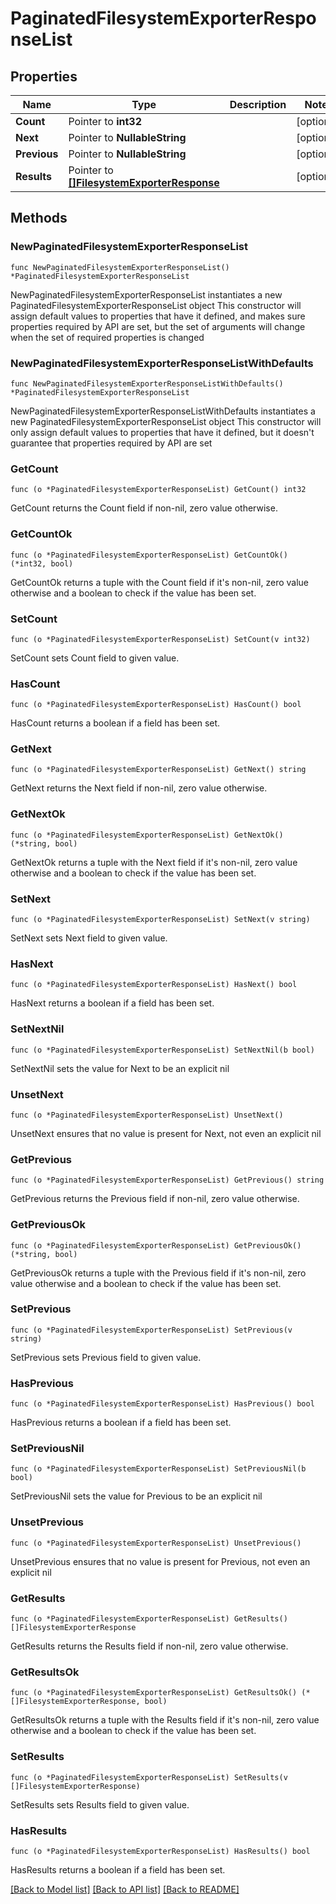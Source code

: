 # PaginatedFilesystemExporterResponseList

## Properties

Name | Type | Description | Notes
------------ | ------------- | ------------- | -------------
**Count** | Pointer to **int32** |  | [optional] 
**Next** | Pointer to **NullableString** |  | [optional] 
**Previous** | Pointer to **NullableString** |  | [optional] 
**Results** | Pointer to [**[]FilesystemExporterResponse**](FilesystemExporterResponse.md) |  | [optional] 

## Methods

### NewPaginatedFilesystemExporterResponseList

`func NewPaginatedFilesystemExporterResponseList() *PaginatedFilesystemExporterResponseList`

NewPaginatedFilesystemExporterResponseList instantiates a new PaginatedFilesystemExporterResponseList object
This constructor will assign default values to properties that have it defined,
and makes sure properties required by API are set, but the set of arguments
will change when the set of required properties is changed

### NewPaginatedFilesystemExporterResponseListWithDefaults

`func NewPaginatedFilesystemExporterResponseListWithDefaults() *PaginatedFilesystemExporterResponseList`

NewPaginatedFilesystemExporterResponseListWithDefaults instantiates a new PaginatedFilesystemExporterResponseList object
This constructor will only assign default values to properties that have it defined,
but it doesn't guarantee that properties required by API are set

### GetCount

`func (o *PaginatedFilesystemExporterResponseList) GetCount() int32`

GetCount returns the Count field if non-nil, zero value otherwise.

### GetCountOk

`func (o *PaginatedFilesystemExporterResponseList) GetCountOk() (*int32, bool)`

GetCountOk returns a tuple with the Count field if it's non-nil, zero value otherwise
and a boolean to check if the value has been set.

### SetCount

`func (o *PaginatedFilesystemExporterResponseList) SetCount(v int32)`

SetCount sets Count field to given value.

### HasCount

`func (o *PaginatedFilesystemExporterResponseList) HasCount() bool`

HasCount returns a boolean if a field has been set.

### GetNext

`func (o *PaginatedFilesystemExporterResponseList) GetNext() string`

GetNext returns the Next field if non-nil, zero value otherwise.

### GetNextOk

`func (o *PaginatedFilesystemExporterResponseList) GetNextOk() (*string, bool)`

GetNextOk returns a tuple with the Next field if it's non-nil, zero value otherwise
and a boolean to check if the value has been set.

### SetNext

`func (o *PaginatedFilesystemExporterResponseList) SetNext(v string)`

SetNext sets Next field to given value.

### HasNext

`func (o *PaginatedFilesystemExporterResponseList) HasNext() bool`

HasNext returns a boolean if a field has been set.

### SetNextNil

`func (o *PaginatedFilesystemExporterResponseList) SetNextNil(b bool)`

 SetNextNil sets the value for Next to be an explicit nil

### UnsetNext
`func (o *PaginatedFilesystemExporterResponseList) UnsetNext()`

UnsetNext ensures that no value is present for Next, not even an explicit nil
### GetPrevious

`func (o *PaginatedFilesystemExporterResponseList) GetPrevious() string`

GetPrevious returns the Previous field if non-nil, zero value otherwise.

### GetPreviousOk

`func (o *PaginatedFilesystemExporterResponseList) GetPreviousOk() (*string, bool)`

GetPreviousOk returns a tuple with the Previous field if it's non-nil, zero value otherwise
and a boolean to check if the value has been set.

### SetPrevious

`func (o *PaginatedFilesystemExporterResponseList) SetPrevious(v string)`

SetPrevious sets Previous field to given value.

### HasPrevious

`func (o *PaginatedFilesystemExporterResponseList) HasPrevious() bool`

HasPrevious returns a boolean if a field has been set.

### SetPreviousNil

`func (o *PaginatedFilesystemExporterResponseList) SetPreviousNil(b bool)`

 SetPreviousNil sets the value for Previous to be an explicit nil

### UnsetPrevious
`func (o *PaginatedFilesystemExporterResponseList) UnsetPrevious()`

UnsetPrevious ensures that no value is present for Previous, not even an explicit nil
### GetResults

`func (o *PaginatedFilesystemExporterResponseList) GetResults() []FilesystemExporterResponse`

GetResults returns the Results field if non-nil, zero value otherwise.

### GetResultsOk

`func (o *PaginatedFilesystemExporterResponseList) GetResultsOk() (*[]FilesystemExporterResponse, bool)`

GetResultsOk returns a tuple with the Results field if it's non-nil, zero value otherwise
and a boolean to check if the value has been set.

### SetResults

`func (o *PaginatedFilesystemExporterResponseList) SetResults(v []FilesystemExporterResponse)`

SetResults sets Results field to given value.

### HasResults

`func (o *PaginatedFilesystemExporterResponseList) HasResults() bool`

HasResults returns a boolean if a field has been set.


[[Back to Model list]](../README.md#documentation-for-models) [[Back to API list]](../README.md#documentation-for-api-endpoints) [[Back to README]](../README.md)


